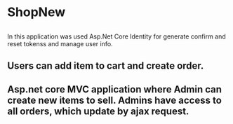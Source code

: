 # ShopNew
##
In this application was used Asp.Net Core Identity for generate confirm and reset tokenss and manage  user info.
## Users can add item to cart and create order.
## Asp.net core MVC application where Admin can create new items to sell. Admins have access to all orders, which update by ajax request.
